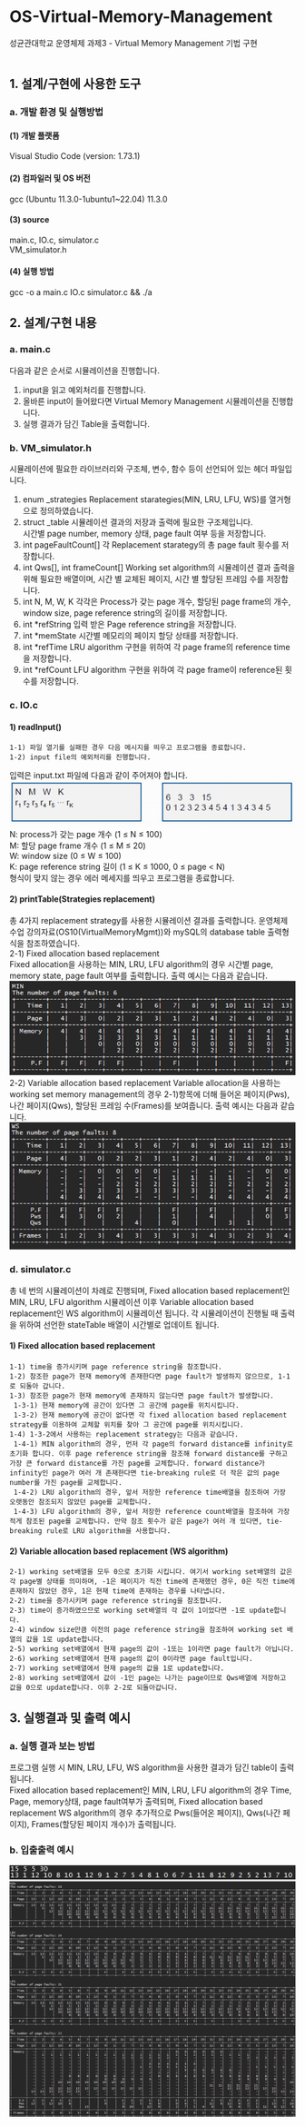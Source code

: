 # OS-Virtual-Memory-Management
성균관대학교 운영체제 과제3 - Virtual Memory Management 기법 구현<br><br>

## 1. 설계/구현에 사용한 도구
### a. 개발 환경 및 실행방법
#### (1) 개발 플랫폼 
Visual Studio Code (version: 1.73.1)
#### (2) 컴파일러 및 OS 버전
gcc (Ubuntu 11.3.0-1ubuntu1~22.04) 11.3.0
#### (3) source 
main.c, IO.c, simulator.c <br> 
VM_simulator.h
#### (4) 실행 방법
gcc -o a main.c IO.c simulator.c && ./a
<br>

## 2. 설계/구현 내용
### a. main.c
다음과 같은 순서로 시뮬레이션을 진행합니다.
1) input을 읽고 예외처리를 진행합니다.
2) 올바른 input이 들어왔다면 Virtual Memory Management 시뮬레이션을 진행합니다.
3) 실행 결과가 담긴 Table을 출력합니다.
### b. VM_simulator.h
시뮬레이션에 필요한 라이브러리와 구조체, 변수, 함수 등이 선언되어 있는 헤더 파일입니다.       
1) enum _strategies
    Replacement starategies(MIN, LRU, LFU, WS)를 열거형으로 정의하였습니다.
2) struct _table
    시뮬레이션 결과의 저장과 출력에 필요한 구조체입니다. <br>시간별 page number, memory 상태, page fault 여부 등을 저장합니다.
3) int pageFaultCount[]
각 Replacement starategy의 총 page fault 횟수를 저장합니다.
4) int Qws[], int frameCount[]
	Working set algorithm의 시뮬레이션 결과 출력을 위해 필요한 배열이며, 시간 별 교체된 페이지, 시간 별 할당된 프레임 수를 저장합니다. 
5) int N, M, W, K
    각각은 Process가 갖는 page 개수, 할당된 page frame의 개수, window size, page reference string의 길이를 저장합니다.
6) int *refString
	입력 받은 Page reference string을 저장합니다.
7) int *memState
	시간별 메모리의 페이지 할당 상태를 저장합니다.
8) int *refTime
	LRU algorithm 구현을 위하여 각 page frame의 reference time을 저장합니다. 
9) int *refCount
    LFU algorithm 구현을 위하여 각 page frame이 reference된 횟수를 저장합니다.

### c. IO.c
#### 1) readInput()
	1-1) 파일 열기를 실패한 경우 다음 메시지를 띄우고 프로그램을 종료합니다.
	1-2) input file의 예외처리를 진행합니다.
입력은 input.txt 파일에 다음과 같이 주어져야 합니다.
![inputImage](./img/그림1.png)<br>
N: process가 갖는 page 개수 (1 ≤ N ≤ 100) <br>
M: 할당 page frame 개수 (1 ≤ M ≤ 20)<br>
W: window size (0 ≤ W ≤ 100)<br>
K: page reference string 길이 (1 ≤ K ≤ 1000, 0 ≤ page < N)<br>
형식이 맞지 않는 경우 에러 메세지를 띄우고 프로그램을 종료합니다.
<br>
#### 2) printTable(Strategies replacement)<br>
총 4가지 replacement strategy를 사용한 시뮬레이션 결과를 출력합니다. 운영체제 수업 강의자료(OS10(VirtualMemoryMgmt))와 mySQL의 database table 출력형식을 참조하였습니다.<br>
2-1) Fixed allocation based replacement<br>
Fixed allocation을 사용하는 MIN, LRU, LFU algorithm의 경우 시간별 page, memory state, page fault 여부를 출력합니다. 출력 예시는 다음과 같습니다.
![2-1fixed](./img/2-1fixed.png)<br>
2-2) Variable allocation based replacement
Variable allocation을 사용하는 working set memory management의 경우 2-1)항목에 더해 들어온 페이지(Pws), 나간 페이지(Qws), 할당된 프레임 수(Frames)를 보여줍니다. 출력 예시는 다음과 같습니다.
![2-2var](./img/2-2var.png)<br>
### d. simulator.c
총 네 번의 시뮬레이션이 차례로 진행되며, Fixed allocation based replacement인 MIN, LRU, LFU algorithm 시뮬레이션 이후 Variable allocation based replacement인 WS algorithm이 시뮬레이션 됩니다. 각 시뮬레이션이 진행될 때 출력을 위하여 선언한 stateTable 배열이 시간별로 업데이트 됩니다.<br>
#### 1) Fixed allocation based replacement 
    1-1) time을 증가시키며 page reference string을 참조합니다.
    1-2) 참조한 page가 현재 memory에 존재한다면 page fault가 발생하지 않으므로, 1-1로 되돌아 갑니다.
    1-3) 참조한 page가 현재 memory에 존재하지 않는다면 page fault가 발생합니다.
     1-3-1) 현재 memory에 공간이 있다면 그 공간에 page를 위치시킵니다.
     1-3-2) 현재 memory에 공간이 없다면 각 fixed allocation based replacement strategy를 이용하여 교체할 위치를 찾아 그 공간에 page를 위치시킵니다.
    1-4) 1-3-2에서 사용하는 replacement strategy는 다음과 같습니다.
     1-4-1) MIN algorithm의 경우, 먼저 각 page의 forward distance를 infinity로 초기화 합니다. 이후 page reference string을 참조해 forward distance를 구하고 가장 큰 forward distance를 가진 page를 교체합니다. forward distance가 infinity인 page가 여러 개 존재한다면 tie-breaking rule로 더 작은 값의 page number를 가진 page를 교체합니다.
     1-4-2) LRU algorithm의 경우, 앞서 저장한 reference time배열을 참조하여 가장 오랫동안 참조되지 않았던 page를 교체합니다.
     1-4-3) LFU algorithm의 경우, 앞서 저장한 reference count배열을 참조하여 가장 적게 참조된 page를 교체합니다. 만약 참조 횟수가 같은 page가 여러 개 있다면, tie-breaking rule로 LRU algorithm을 사용합니다. 
#### 2) Variable allocation based replacement (WS algorithm)
	2-1) working set배열을 모두 0으로 초기화 시킵니다. 여기서 working set배열의 값은 각 page별 상태를 의미하며, -1은 페이지가 직전 time에 존재했던 경우, 0은 직전 time에 존재하지 않았던 경우, 1은 현재 time에 존재하는 경우를 나타냅니다.
	2-2) time을 증가시키며 page reference string을 참조합니다.
	2-3) time이 증가하였으므로 working set배열의 각 값이 1이었다면 -1로 update합니다.
	2-4) window size만큼 이전의 page reference string을 참조하여 working set 배열의 값을 1로 update합니다.
	2-5) working set배열에서 현재 page의 값이 -1또는 1이라면 page fault가 아닙니다.
	2-6) working set배열에서 현재 page의 값이 0이라면 page fault입니다.
	2-7) working set배열에서 현재 page의 값을 1로 update합니다.
	2-8) working set배열에서 값이 -1인 page는 나가는 page이므로 Qws배열에 저장하고 값을 0으로 update합니다. 이후 2-2로 되돌아갑니다.
## 3. 실행결과 및 출력 예시
### a. 실행 결과 보는 방법
프로그램 실행 시 MIN, LRU, LFU, WS algorithm을 사용한 결과가 담긴 table이 출력됩니다. <br> 
Fixed allocation based replacement인 MIN, LRU, LFU algorithm의 경우 Time, Page, memory상태, page fault여부가 출력되며, Fixed allocation based replacement WS algorithm의 경우 추가적으로 Pws(들어온 페이지), Qws(나간 페이지), Frames(할당된 페이지 개수)가 출력됩니다.
### b. 입출출력 예시
![입력](./img/입력.png)<br>
![출력](./img/출력.png)<br>